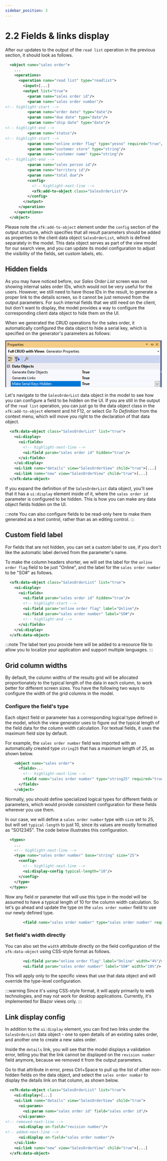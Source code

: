 ```yaml
---
sidebar_position: 3
---
```


# 2.2 Fields & links display

After our updates to the output of the `read list` operation in the previous section, it should look as follows.

```xml title="sales_order.xom"
  <object name="sales order">
    ...
    <operations>
      <operation name="read list" type="readlist">
        <input>[...]
        <output list="true">
          <param name="sales order id"/>
          <param name="sales order number"/>
<!-- highlight-start -->
          <param name="order date" type="date"/>
          <param name="due date" type="date"/>
          <param name="ship date" type="date"/>
<!-- highlight-end -->
          <param name="status"/>
<!-- highlight-start -->
          <param name="online order flag" type="yesno" required="true"/>
          <param name="customer store" type="string"/>
          <param name="customer name" type="string"/>
<!-- highlight-end -->
          <param name="sales person id"/>
          <param name="territory id"/>
          <param name="total due"/>
          <config>
            <!-- highlight-next-line -->
            <xfk:add-to-object class="SalesOrderList"/>
          </config>
        </output>
      </operation>
    </operations>
  </object>
```

Please note the `xfk:add-to-object` element under the `config` section of the output structure, which specifies that all result parameters should be added as properties to the client data object `SalesOrderList`, which is defined separately in the model. This data object serves as part of the view model for our search view, and you can update its model configuration to adjust the visibility of the fields, set custom labels, etc.


## Hidden fields

As you may have noticed before, our *Sales Order List* screen was not showing internal sales order IDs, which would not be very useful for the users. However, we still need to have those IDs in the result, to generate a proper link to the details screen, so it cannot be just removed from the output parameters. For such internal fields that we still need on the client, but don't want to display, the model provides a way to configure the corresponding client data object to hide them on the UI.

When we generated the CRUD operations for the sales order, it automatically configured the data object to hide a serial key, which is specified on the generator's parameters as follows:

![Serial keys](img2/serial-keys.png)

Let's navigate to the `SalesOrderList` data object in the model to see how you can configure a field to be hidden on the UI. If you are still in the output of the `read list` operation, you can just go to the data object class in the `xfk:add-to-object` element and hit F12, or select *Go To Definition* from the context menu, which will move you right to the declaration of that data object.

```xml title="sales_order.xom"
  <xfk:data-object class="SalesOrderList" list="true">
    <ui:display>
      <ui:fields>
        <!-- highlight-next-line -->
        <ui:field param="sales order id" hidden="true"/>
      </ui:fields>
    </ui:display>
    <ui:link name="details" view="SalesOrderView" child="true">[...]
    <ui:link name="new" view="SalesOrderView" child="true">[...]
  </xfk:data-object>
```

If you expand the definition of the `SalesOrderList` data object, you'll see that it has a `ui:display` element inside of it, where the `sales order id` parameter is configured to be hidden. This is how you can make any data object fields hidden on the UI.

:::note
You can also configure fields to be read-only here to make them generated as a text control, rather than as an editing control.
:::

## Custom field label

For fields that are not hidden, you can set a custom label to use, if you don't like the automatic label derived from the parameter's name.

To make the column headers shorter, we will set the label for the `online order flag` field to be just "Online", and the label for the `sales order number` to be "SO#" as follows.

```xml title="sales_order.xom"
  <xfk:data-object class="SalesOrderList" list="true">
    <ui:display>
      <ui:fields>
        <ui:field param="sales order id" hidden="true"/>
        <!-- highlight-start -->
        <ui:field param="online order flag" label="Online"/>
        <ui:field param="sales order number" label="SO#"/>
        <!-- highlight-end -->
      </ui:fields>
    </ui:display>
  </xfk:data-object>
```

:::note
The label text you provide here will be added to a resource file to allow you to localize your application and support multiple languages.
:::

## Grid column widths

By default, the column widths of the results grid will be allocated proportionately to the typical length of the data in each column, to work better for different screen sizes. You have the following two ways to configure the width of the grid columns in the model.

### Configure the field's type

Each object field or parameter has a corresponding logical type defined in the model, which the view generator uses to figure out the typical length of the field data for the column width calculation. For textual fields, it uses the maximum field size by default.

For example, the `sales order number` field was imported with an automatically created type `string25` that has a maximum length of 25, as shown below.

```xml
    <object name="sales order">
      <fields>...
        <!-- highlight-next-line -->
        <field name="sales order number" type="string25" required="true">[...]
      </fields>
    </object>
```

Normally, you should define specialized logical types for different fields or parameters, which would provide consistent configuration for these fields wherever you use them.

In our case, we will define a `sales order number` type with `size` set to 25, but will set `typical-length` to just 10, since its values are mostly formatted as "SO12345". The code below illustrates this configuration.

```xml
  <types>
    ...
    <!-- highlight-next-line -->
    <type name="sales order number" base="string" size="25">
      <config>
        <!-- highlight-next-line -->
        <ui:display-config typical-length="10"/>
      </config>
    </type>
  </types>
```

Now any field or parameter that will use this type in the model will be assumed to have a typical length of 10 for the column width calculation. So let's go ahead and update the type on the `sales order number` field to use our newly defined type.

```xml
        <field name="sales order number" type="sales order number" required="true">[...]
```

### Set field's width directly

You can also set the `width` attribute directly on the field configuration of the `xfk:data-object` using CSS-style format as follows.

```xml
        <ui:field param="online order flag" label="Online" width="4%"/>
        <ui:field param="sales order number" label="SO#" width="10%"/>
```

This will apply only to the specific views that use that data object and will override the type-level configuration.

:::warning
Since it's using CSS-style format, it will apply primarily to web technologies, and may not work for desktop applications. Currently, it's implemented for Blazor views only.
:::

## Link display config

In addition to the `ui:display` element, you can find two links under the `SalesOrderList` data object - one to open details of an existing sales order, and another one to create a new sales order.

Inside the `details` link, you will see that the model displays a validation error, telling you that the link cannot be displayed on the `revision number` field anymore, because we removed it from the output parameters.

Go to that attribute in error, press Ctrl+Space to pull up the list of other non-hidden fields on the data object, and select the `sales order number` to display the details link on that column, as shown below.

```xml title="sales_order.xom"
  <xfk:data-object class="SalesOrderList" list="true">
    <ui:display>[...]
    <ui:link name="details" view="SalesOrderView" child="true">
      <ui:params>
        <ui:param name="sales order id" field="sales order id"/>
      </ui:params>
<!-- removed-next-line -->
      <ui:display on-field="revision number"/>
<!-- added-next-line -->
      <ui:display on-field="sales order number"/>
    </ui:link>
    <ui:link name="new" view="SalesOrderView" child="true">[...]
  </xfk:data-object>
```